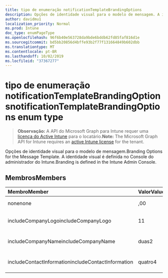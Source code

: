 ```yaml
---
title: tipo de enumeração notificationTemplateBrandingOptions
description: Opções de identidade visual para o modelo de mensagem. A identidade visual é definida no Console do administrador do Intune.
author: davidmu1
localization_priority: Normal
ms.prod: Intune
doc_type: enumPageType
ms.openlocfilehash: 96f6b40e563728da9bde6bddb62fd85faf816d1e
ms.sourcegitcommit: bd5bb20856d4bffe93b2f77f131664849b602dbb
ms.translationtype: MT
ms.contentlocale: pt-BR
ms.lasthandoff: 10/02/2019
ms.locfileid: "37367277"
---
```

# <a name="notificationtemplatebrandingoptions-enum-type"></a><span data-ttu-id="19f45-104">tipo de enumeração notificationTemplateBrandingOptions</span><span class="sxs-lookup"><span data-stu-id="19f45-104">notificationTemplateBrandingOptions enum type</span></span>

> <span data-ttu-id="19f45-105">**Observação:** A API do Microsoft Graph para Intune requer uma [licença do Active Intune](https://go.microsoft.com/fwlink/?linkid=839381) para o locatário.</span><span class="sxs-lookup"><span data-stu-id="19f45-105">**Note:** The Microsoft Graph API for Intune requires an [active Intune license](https://go.microsoft.com/fwlink/?linkid=839381) for the tenant.</span></span>

<span data-ttu-id="19f45-106">Opções de identidade visual para o modelo de mensagem.</span><span class="sxs-lookup"><span data-stu-id="19f45-106">Branding Options for the Message Template.</span></span> <span data-ttu-id="19f45-107">A identidade visual é definida no Console do administrador do Intune.</span><span class="sxs-lookup"><span data-stu-id="19f45-107">Branding is defined in the Intune Admin Console.</span></span>

## <a name="members"></a><span data-ttu-id="19f45-108">Membros</span><span class="sxs-lookup"><span data-stu-id="19f45-108">Members</span></span>
|<span data-ttu-id="19f45-109">Membro</span><span class="sxs-lookup"><span data-stu-id="19f45-109">Member</span></span>|<span data-ttu-id="19f45-110">Valor</span><span class="sxs-lookup"><span data-stu-id="19f45-110">Value</span></span>|<span data-ttu-id="19f45-111">Descrição</span><span class="sxs-lookup"><span data-stu-id="19f45-111">Description</span></span>|
|:---|:---|:---|
|<span data-ttu-id="19f45-112">none</span><span class="sxs-lookup"><span data-stu-id="19f45-112">none</span></span>|<span data-ttu-id="19f45-113">,0</span><span class="sxs-lookup"><span data-stu-id="19f45-113">0</span></span>|<span data-ttu-id="19f45-114">Sem identidade visual.</span><span class="sxs-lookup"><span data-stu-id="19f45-114">No Branding.</span></span>|
|<span data-ttu-id="19f45-115">includeCompanyLogo</span><span class="sxs-lookup"><span data-stu-id="19f45-115">includeCompanyLogo</span></span>|<span data-ttu-id="19f45-116">1</span><span class="sxs-lookup"><span data-stu-id="19f45-116">1</span></span>|<span data-ttu-id="19f45-117">Incluir logotipo da empresa.</span><span class="sxs-lookup"><span data-stu-id="19f45-117">Include Company Logo.</span></span>|
|<span data-ttu-id="19f45-118">includeCompanyName</span><span class="sxs-lookup"><span data-stu-id="19f45-118">includeCompanyName</span></span>|<span data-ttu-id="19f45-119">duas</span><span class="sxs-lookup"><span data-stu-id="19f45-119">2</span></span>|<span data-ttu-id="19f45-120">Incluir o nome da empresa.</span><span class="sxs-lookup"><span data-stu-id="19f45-120">Include Company Name.</span></span>|
|<span data-ttu-id="19f45-121">includeContactInformation</span><span class="sxs-lookup"><span data-stu-id="19f45-121">includeContactInformation</span></span>|<span data-ttu-id="19f45-122">quatro</span><span class="sxs-lookup"><span data-stu-id="19f45-122">4</span></span>|<span data-ttu-id="19f45-123">Incluir informações de contato.</span><span class="sxs-lookup"><span data-stu-id="19f45-123">Include Contact Info.</span></span>|





